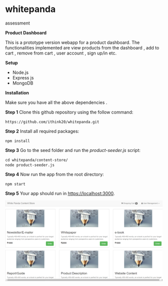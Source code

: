# whitepanda
assessment

**Product Dashboard**

This is a prototype version webapp for a product dashboard. The functionalities implemented are view products from the dashboard , add to cart , remove from cart , user account , sign up/in etc.


**Setup**

- Node.js
- Express js
- MongoDB

**Installation**

Make sure you have all the above dependencies .

**Step 1**  Clone this github repository using the follow command:
```
https://github.com/ithink20/whitepanda.git
```
**Step 2**  Install all required packages:
```
npm install
```
**Step 3**  Go to the seed folder and run the *product-seeder.js* script:
```
cd whitepanda/content-store/
node product-seeder.js
```
**Step 4**  Now run the app from the root directory:
```
npm start
```

**Step 5**  Your app should run in [https://localhost:3000](https://localhost:3000).

![](https://github.com/ithink20/whitepanda/blob/master/content-store/Screenshot%20(18).png)
